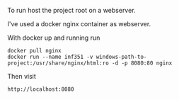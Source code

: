To run host the project root on a webserver.

I've used a docker nginx container as webserver.

With docker up and running run

    docker pull nginx
    docker run --name inf351 -v windows-path-to-project:/usr/share/nginx/html:ro -d -p 8080:80 nginx

Then visit

    http://localhost:8080
